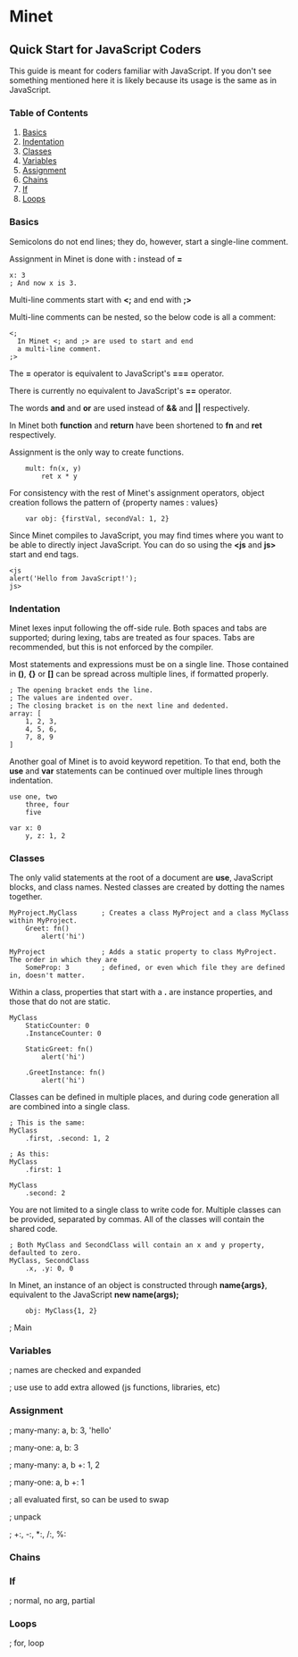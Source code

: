 # Minet
## Quick Start for JavaScript Coders
This guide is meant for coders familiar with JavaScript. If you don't see something mentioned here
it is likely because its usage is the same as in JavaScript.

### Table of Contents
1. [Basics](#basics)
2. [Indentation](#indentation)
3. [Classes](#classes)
4. [Variables](#variables)
5. [Assignment](#assignment)
6. [Chains](#chains)
7. [If](#if)
8. [Loops](#loops)

### Basics
Semicolons do not end lines; they do, however, start a single-line comment.

Assignment in Minet is done with **:** instead of **=**
```
x: 3
; And now x is 3.
```
Multi-line comments start with **<;** and end with **;>**

Multi-line comments can be nested, so the below code is all a comment:
```
<;
  In Minet <; and ;> are used to start and end
  a multi-line comment.
;>
```
The **=** operator is equivalent to JavaScript's **===** operator.

There is currently no equivalent to JavaScript's **==** operator.


The words **and** and **or** are used instead of **&&** and **||** respectively.


In Minet both **function** and **return** have been shortened to **fn** and **ret** respectively.

Assignment is the only way to create functions.
```
	mult: fn(x, y)
		ret x * y
```
For consistency with the rest of Minet's assignment operators, object creation follows the pattern
of {property names : values}
```
	var obj: {firstVal, secondVal: 1, 2}
```
Since Minet compiles to JavaScript, you may find times where you want to be able to directly inject
JavaScript. You can do so using the **<js** and **js>** start and end tags.
```
<js
alert('Hello from JavaScript!');
js>
```

### Indentation
Minet lexes input following the off-side rule.
Both spaces and tabs are supported; during lexing, tabs are treated as four spaces.
Tabs are recommended, but this is not enforced by the compiler.

Most statements and expressions must be on a single line.
Those contained in **()**, **{}** or **[]** can be spread across multiple lines, if formatted properly.
```
; The opening bracket ends the line.
; The values are indented over.
; The closing bracket is on the next line and dedented.
array: [
    1, 2, 3,
    4, 5, 6,
    7, 8, 9
]
```
Another goal of Minet is to avoid keyword repetition. To that end, both the **use** and **var** statements
can be continued over multiple lines through indentation.
```
use one, two
    three, four
    five

var x: 0
    y, z: 1, 2
```

### Classes
The only valid statements at the root of a document are **use**, JavaScript blocks, and class names.
Nested classes are created by dotting the names together.
```
MyProject.MyClass      ; Creates a class MyProject and a class MyClass within MyProject.
    Greet: fn()
        alert('hi')

MyProject              ; Adds a static property to class MyProject. The order in which they are
	SomeProp: 3        ; defined, or even which file they are defined in, doesn't matter.
```
Within a class, properties that start with a **.** are instance properties, and those that do not are static.
```
MyClass
    StaticCounter: 0
    .InstanceCounter: 0

    StaticGreet: fn()
        alert('hi')

    .GreetInstance: fn()
        alert('hi')
```
Classes can be defined in multiple places, and during code generation all are combined into a single class.
```
; This is the same:
MyClass
    .first, .second: 1, 2

; As this:
MyClass
    .first: 1

MyClass
    .second: 2
```
You are not limited to a single class to write code for. Multiple classes can be provided, separated by commas.
All of the classes will contain the shared code.
```
; Both MyClass and SecondClass will contain an x and y property, defaulted to zero.
MyClass, SecondClass
    .x, .y: 0, 0
```
In Minet, an instance of an object is constructed through **name{args}**, equivalent to the JavaScript **new name(args);**
```
    obj: MyClass{1, 2}
```

; Main

### Variables
; names are checked and expanded

; use use to add extra allowed (js functions, libraries, etc)

### Assignment
; many-many: a, b: 3, 'hello'

; many-one: a, b: 3

; many-many: a, b +: 1, 2

; many-one: a, b +: 1

; all evaluated first, so can be used to swap

; unpack

; +:, -:, *:, /:, %:

### Chains

### If
; normal, no arg, partial

### Loops
; for, loop
